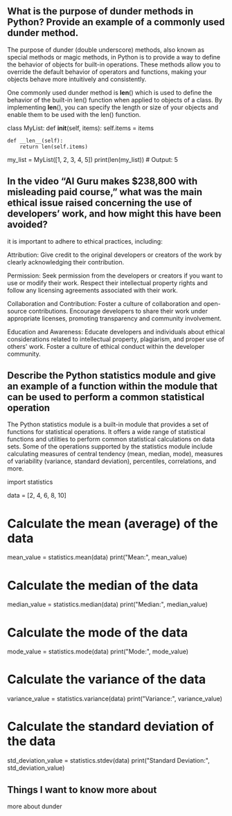 ## What is the purpose of dunder methods in Python? Provide an example of a commonly used dunder method.


The purpose of dunder (double underscore) methods, also known as special methods or magic methods, in Python is to provide a way to define the behavior of objects for built-in operations. These methods allow you to override the default behavior of operators and functions, making your objects behave more intuitively and consistently.

One commonly used dunder method is __len__() which is used to define the behavior of the built-in len() function when applied to objects of a class. By implementing __len__(), you can specify the length or size of your objects and enable them to be used with the len() function.

class MyList:
    def __init__(self, items):
        self.items = items

    def __len__(self):
        return len(self.items)

my_list = MyList([1, 2, 3, 4, 5])
print(len(my_list))  # Output: 5


## In the video “AI Guru makes $238,800 with misleading paid course,” what was the main ethical issue raised concerning the use of developers’ work, and how might this have been avoided?

it is important to adhere to ethical practices, including:

Attribution: Give credit to the original developers or creators of the work by clearly acknowledging their contribution.

Permission: Seek permission from the developers or creators if you want to use or modify their work. Respect their intellectual property rights and follow any licensing agreements associated with their work.

Collaboration and Contribution: Foster a culture of collaboration and open-source contributions. Encourage developers to share their work under appropriate licenses, promoting transparency and community involvement.

Education and Awareness: Educate developers and individuals about ethical considerations related to intellectual property, plagiarism, and proper use of others' work. Foster a culture of ethical conduct within the developer community.
## Describe the Python statistics module and give an example of a function within the module that can be used to perform a common statistical operation

The Python statistics module is a built-in module that provides a set of functions for statistical operations. It offers a wide range of statistical functions and utilities to perform common statistical calculations on data sets. Some of the operations supported by the statistics module include calculating measures of central tendency (mean, median, mode), measures of variability (variance, standard deviation), percentiles, correlations, and more.


import statistics

data = [2, 4, 6, 8, 10]

# Calculate the mean (average) of the data
mean_value = statistics.mean(data)
print("Mean:", mean_value)

# Calculate the median of the data
median_value = statistics.median(data)
print("Median:", median_value)

# Calculate the mode of the data
mode_value = statistics.mode(data)
print("Mode:", mode_value)

# Calculate the variance of the data
variance_value = statistics.variance(data)
print("Variance:", variance_value)

# Calculate the standard deviation of the data
std_deviation_value = statistics.stdev(data)
print("Standard Deviation:", std_deviation_value)

## Things I want to know more about
more about dunder